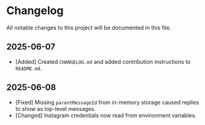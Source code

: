 # Changelog

All notable changes to this project will be documented in this file.

## 2025-06-07
- [Added] Created `CHANGELOG.md` and added contribution instructions to `README.md`.

## 2025-06-08
- [Fixed] Missing `parentMessageId` from in-memory storage caused replies to show as top-level messages.
- [Changed] Instagram credentials now read from environment variables.
